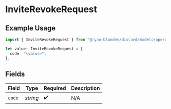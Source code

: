 # InviteRevokeRequest

## Example Usage

```typescript
import { InviteRevokeRequest } from "@ryan-blunden/discord/models/operations";

let value: InviteRevokeRequest = {
  code: "<value>",
};
```

## Fields

| Field              | Type               | Required           | Description        |
| ------------------ | ------------------ | ------------------ | ------------------ |
| `code`             | *string*           | :heavy_check_mark: | N/A                |
